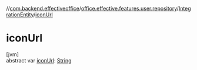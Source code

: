 //[com.backend.effectiveoffice](../../../index.md)/[office.effective.features.user.repository](../index.md)/[IntegrationEntity](index.md)/[iconUrl](icon-url.md)

# iconUrl

[jvm]\
abstract var [iconUrl](icon-url.md): [String](https://kotlinlang.org/api/latest/jvm/stdlib/kotlin/-string/index.html)
